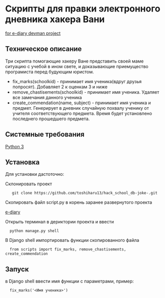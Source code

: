# Скрипты для правки электронного дневника хакера Вани
[for e-diary devman project](https://github.com/devmanorg/e-diary/tree/master)

## Техническое описание
Три скрипта помогающие хакеру Ване представить своей маме ситуацию с учебой в ином свете, и доказывающие приемущество програмиста перед будующим юристом.

 - fix_marks(schoolkid) - принимает имя ученика(вдруг друзья попросят). Добавляет 2 к  оценкам 3 и ниже
 - remove_chastisements(schoolkid) - принимает имя ученика. Удаляет все замечания данного ученика
 - create_commendation(name, subject) - принимает имя ученика и предмет. Генерирует в дневник случайную похвалу ученику от учителя соответствующего предмета. Время будет установлено последнего прошедшего предмета.

## Системные требования
[Python 3](https://www.python.org/)

##  Установка
Для установки дастоточно:

Cклонировать проект

       git clone https://github.com/toshiharu13/hack_school_db-joke-.git

Скопировать файл script.py в корень заранее развернутого проекта 

[e-diary](https://github.com/devmanorg/e-diary.git)
 
Открыть терминал в дериктории проекта и ввести

      python manage.py shell
В Django shell импортировать функции скопированного файла

      from scripts import fix_marks, remove_chastisements, create_commendation
## Запуск

в Django shell ввести имя функции с параметрами, пример:

      fix_marks('<Имя ученика>')